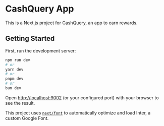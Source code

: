 # CashQuery App

This is a Next.js project for CashQuery, an app to earn rewards.

## Getting Started

First, run the development server:

```bash
npm run dev
# or
yarn dev
# or
pnpm dev
# or
bun dev
```

Open [http://localhost:9002](http://localhost:9002) (or your configured port) with your browser to see the result.

This project uses [`next/font`](https://nextjs.org/docs/basic-features/font-optimization) to automatically optimize and load Inter, a custom Google Font.
